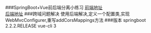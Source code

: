 ###SpringBoot+Vue前后端分离小练习
[前端地址](https://github.com/yidou120/vue-test) <br> 
[后端地址](https://github.com/yidou120/springboot-vue)
###跨域问题解决
使用后端解决,定义一个配置类,实现WebMvcConfigurer,重写addCorsMappings方法
###版本
springboot 2.2.2.RELEASE
vue-cli 3
